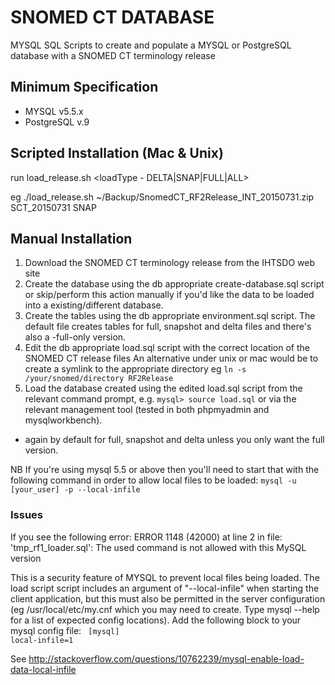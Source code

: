 SNOMED CT DATABASE 
===============
MYSQL SQL Scripts to create and populate a MYSQL or PostgreSQL database with a SNOMED CT terminology release


Minimum Specification
---------------------
- MYSQL v5.5.x
- PostgreSQL v.9

Scripted Installation (Mac & Unix)
----------------------------------
run load_release.sh <rf2 archive location> <schemaName> <loadType - DELTA|SNAP|FULL|ALL>

eg ./load_release.sh ~/Backup/SnomedCT_RF2Release_INT_20150731.zip SCT_20150731 SNAP

Manual Installation
------------
1. Download the SNOMED CT terminology release from the IHTSDO web site
2. Create the database using the db appropriate create-database.sql script or skip/perform this action manually if you'd like the data to be loaded into a existing/different database.
3. Create the tables using the db appropriate environment.sql script.  The default file creates tables for full, snapshot and delta files and there's also a -full-only version.
4. Edit the db appropriate load.sql script with the correct location of the SNOMED CT release files
   An alternative under unix or mac would be to create a symlink to the appropriate directory 
   eg <code>ln -s /your/snomed/directory RF2Release</code>
5. Load the database created using the edited load.sql script from the relevant command prompt, e.g. <code>mysql> source load.sql</code> or via the relevant management tool (tested in both phpmyadmin and mysqlworkbench).
 - again by default for full, snapshot and delta unless you only want the full version.

NB If you're using mysql 5.5 or above then you'll need to start that with the following command in order to allow local files to be loaded: <code>mysql -u &#91;your_user&#93; -p --local-infile</code>

### Issues

If you see the following error:
ERROR 1148 (42000) at line 2 in file: 'tmp_rf1_loader.sql': The used command is not allowed with this MySQL version

This is a security feature of MYSQL to prevent local files being loaded.   The load script script includes an argument of "--local-infile" when starting the client application, but this must also be permitted in the server configuration (eg /usr/local/etc/my.cnf  which you may need to create.   Type mysql --help for a list of expected config locations).   Add the following block to your mysql config file:
<code>
[mysql]
local-infile=1
</code>

See http://stackoverflow.com/questions/10762239/mysql-enable-load-data-local-infile
